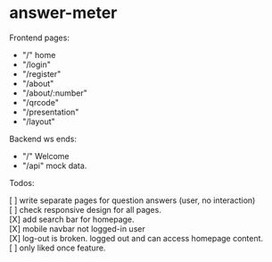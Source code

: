 # answer-meter

Frontend pages:

- "/" home
- "/login"
- "/register"
- "/about"
- "/about/:number"
- "/qrcode"
- "/presentation"
- "/layout"

Backend ws ends:

- "/" Welcome
- "/api" mock data.

Todos:

[ ] write separate pages for question answers (user, no interaction)
<br>
[ ] check responsive design for all pages.
<br>
[X] add search bar for homepage.
<br>
[X] mobile navbar not logged-in user
<br>
[X] log-out is broken. logged out and can access homepage content.
<br>
[ ] only liked once feature.
<br>
